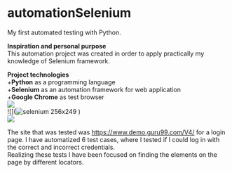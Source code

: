 # automationSelenium
My first automated testing with Python.</br> 

**Inspiration and personal purpose**</br>
This automation project was created in order to apply practically my knowledge of Selenium framework.</br>

**Project technologies**</br>
+**Python** as a programming language </br>
+**Selenium** as an automation framework for web application<br/>
+**Google Chrome** as test browser</br>
![](https://upload.wikimedia.org/wikipedia/commons/c/c3/Python-logo-notext.svg)</br>
![](![selenium 256x249](https://github.com/DeeKinga/automationSelenium/assets/131695090/d77ec2b8-11e2-4e37-9b20-e2c1e7bde6b6)
)</br>
![](https://upload.wikimedia.org/wikipedia/commons/e/e1/Google_Chrome_icon_%28February_2022%29.svg)





The site that was tested was https://www.demo.guru99.com/V4/ for a login page. I have automatized 6 test cases, where I tested if I could log in with the correct and incorrect credentials.  
Realizing these tests I have been focused on finding the elements on the page by different locators.
